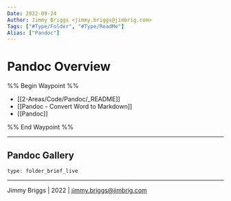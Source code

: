 ```yaml
---
Date: 2022-09-24
Author: Jimmy Briggs <jimmy.briggs@jimbrig.com>
Tags: ["#Type/Folder", "#Type/ReadMe"]
Alias: ["Pandoc"]
---
```


# Pandoc Overview

%% Begin Waypoint %%
- [[2-Areas/Code/Pandoc/_README]]
- [[Pandoc - Convert Word to Markdown]]
- [[Pandoc]]

%% End Waypoint %%

***

## Pandoc Gallery

 
```ccard
type: folder_brief_live
```
 

***

Jimmy Briggs | 2022 | <jimmy.briggs@jimbrig.com>



